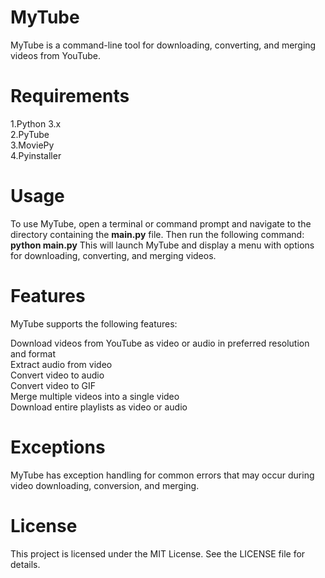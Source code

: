 # MyTube

MyTube is a command-line tool for downloading, converting, and merging videos from YouTube.

# Requirements
1.Python 3.x  
2.PyTube  
3.MoviePy  
4.Pyinstaller

# Usage
To use MyTube, open a terminal or command prompt and navigate to the directory containing the **main.py** file. Then run the following command:
**python main.py**
This will launch MyTube and display a menu with options for downloading, converting, and merging videos.

# Features
MyTube supports the following features:

Download videos from YouTube as video or audio in preferred resolution and format  
Extract audio from video  
Convert video to audio  
Convert video to GIF  
Merge multiple videos into a single video  
Download entire playlists as video or audio  

# Exceptions
MyTube has exception handling for common errors that may occur during video downloading, conversion, and merging.

# License
This project is licensed under the MIT License. See the LICENSE file for details.
